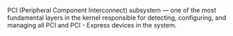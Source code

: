 PCI (Peripheral Component Interconnect) subsystem — one of the most fundamental layers
in the kernel responsible for detecting, configuring, and managing all PCI and PCI - 
Express devices in the system.
